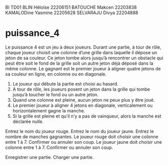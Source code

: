 BI TD01 
BLIN Héloïse 22206151
BATOUCHE Makcen 22203838
KAMALODine Yasmine 22205628
SELVARAJU Divya 22204888


# puissance_4

Le puissance 4 est un jeu à deux joueurs. Durant une partie, à tour de rôle, chaque joueur choisit une colonne d’une grille dans laquelle il dépose un jeton de sa couleur. Ce jeton tombe alors jusqu’à rencontrer un obstacle qui peut être soit le fond de la grille soit un autre jeton déjà déposé dans la même colonne. Le gagnant est le premier joueur à aligner quatre jetons de sa couleur en ligne, en colonne ou en diagonale. 

1. Le joueur qui débute la partie est choisi au hasard.
2. A tour de rôle, les joueurs posent un jeton dans la grille qui tombe jusqu’à toucher le fond ou un autre jeton.
3. Quand une colonne est pleine, aucun jeton ne peux plus y être joué.
4. Le premier joueur à aligner 4 jetons en diagonale, verticalement ou horizontalement gagne la manche.
5. Si la grille est pleine et qu’il n’y a pas de vainqueur, alors la manche est
déclarée nulle.




Entrez le nom du joueur rouge.
Entrez le nom du joueur jaune.
Entrez le nombre de manches gagnantes.
Le joueur rouge doit choisir une colonne entre 1 à 7.
Confirmer ou annuler son coup.
Le joueur jaune doit choisir une colonne entre 1 à 7.
Confirmer ou annuler son coup.



Enregistrer une partie.
Charger une partie.
